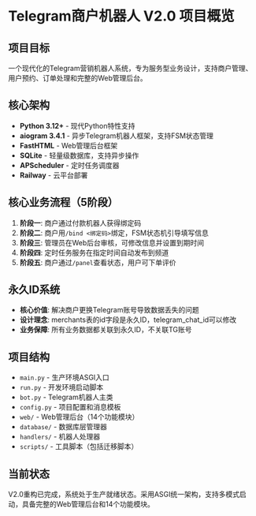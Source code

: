 # Telegram商户机器人 V2.0 项目概览

## 项目目标
一个现代化的Telegram营销机器人系统，专为服务型业务设计，支持商户管理、用户预约、订单处理和完整的Web管理后台。

## 核心架构
- **Python 3.12+** - 现代Python特性支持
- **aiogram 3.4.1** - 异步Telegram机器人框架，支持FSM状态管理
- **FastHTML** - Web管理后台框架
- **SQLite** - 轻量级数据库，支持异步操作
- **APScheduler** - 定时任务调度器
- **Railway** - 云平台部署

## 核心业务流程（5阶段）
1. **阶段一**: 商户通过付款机器人获得绑定码
2. **阶段二**: 商户用`/bind <绑定码>`绑定，FSM状态机引导填写信息
3. **阶段三**: 管理员在Web后台审核，可修改信息并设置到期时间
4. **阶段四**: 定时任务服务在指定时间自动发布到频道
5. **阶段五**: 商户通过`/panel`查看状态，用户可下单评价

## 永久ID系统
- **核心价值**: 解决商户更换Telegram账号导致数据丢失的问题
- **设计理念**: merchants表的id字段是永久ID，telegram_chat_id可以修改
- **业务保障**: 所有业务数据都关联到永久ID，不关联TG账号

## 项目结构
- `main.py` - 生产环境ASGI入口
- `run.py` - 开发环境启动脚本
- `bot.py` - Telegram机器人主类
- `config.py` - 项目配置和消息模板
- `web/` - Web管理后台（14个功能模块）
- `database/` - 数据库层管理器
- `handlers/` - 机器人处理器
- `scripts/` - 工具脚本（包括迁移脚本）

## 当前状态
V2.0重构已完成，系统处于生产就绪状态。采用ASGI统一架构，支持多模式启动，具备完整的Web管理后台和14个功能模块。